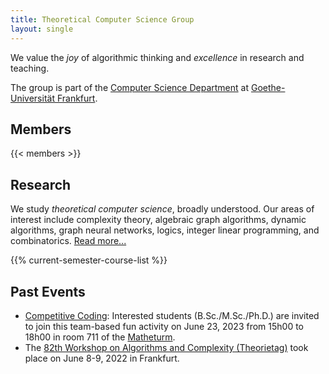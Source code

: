 ```yaml
---
title: Theoretical Computer Science Group
layout: single
---
```


We value the *joy* of algorithmic thinking and *excellence* in research and teaching.

The group is part of the [Computer Science Department](https://www.goethe-university-frankfurt.de/106076806/) at [Goethe-Universität Frankfurt](https://www.uni-frankfurt.de).

## Members

{{< members >}}

## Research

We study *theoretical computer science*, broadly understood. Our areas of interest include complexity theory, algebraic graph algorithms, dynamic algorithms, graph neural networks, logics, integer linear programming, and combinatorics.
[Read more...](/research/)


{{% current-semester-course-list %}}

## Past Events

- [Competitive Coding](/events/2023_06_competitive_coding): Interested students (B.Sc./M.Sc./Ph.D.) are invited to join this team-based fun activity on June 23, 2023 from 15h00 to 18h00 in room 711 of the [Matheturm](https://www.openstreetmap.org/way/30119024).
- The [82th Workshop on Algorithms and Complexity (Theorietag)](/tt-82/) took place on June 8-9, 2022 in Frankfurt.
